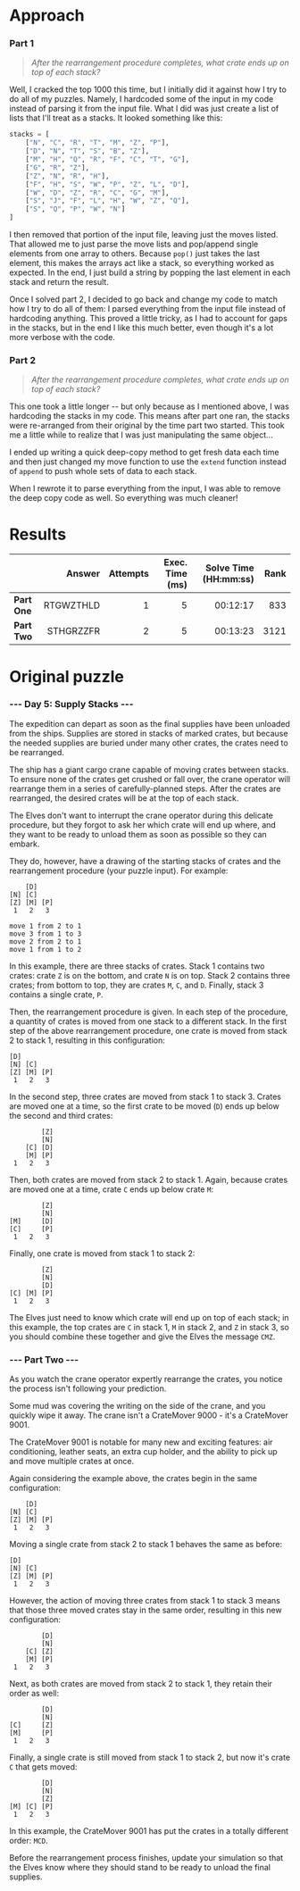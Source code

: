 # Approach
### Part 1
> _After the rearrangement procedure completes, what crate ends up on top of each stack?_

Well, I cracked the top 1000 this time, but I initially did it against how I try to do all of my puzzles. Namely, I
hardcoded some of the input in my code instead of parsing it from the input file. What I did was just create a
list of lists that I'll treat as a stacks. It looked something like this:

```python
stacks = [
	["N", "C", "R", "T", "M", "Z", "P"],
	["D", "N", "T", "S", "B", "Z"],
	["M", "H", "Q", "R", "F", "C", "T", "G"],
	["G", "R", "Z"],
	["Z", "N", "R", "H"],
	["F", "H", "S", "W", "P", "Z", "L", "D"],
	["W", "D", "Z", "R", "C", "G", "M"],
	["S", "J", "F", "L", "H", "W", "Z", "Q"],
	["S", "Q", "P", "W", "N"]
]
```

I then removed that portion of the input file, leaving just the moves listed. That allowed me to just parse the move lists
and pop/append single elements from one array to others. Because `pop()` just takes the last element, this makes the arrays
act like a stack, so everything worked as expected. In the end, I just build a string by popping the last element in each stack
and return the result.

Once I solved part 2, I decided to go back and change my code to match how I try to do all of them: I parsed everything
from the input file instead of hardcoding anything. This proved a little tricky, as I had to account for gaps in the stacks,
but in the end I like this much better, even though it's a lot more verbose with the code.

### Part 2
> _After the rearrangement procedure completes, what crate ends up on top of each stack?_

This one took a little longer -- but only because as I mentioned above, I was hardcoding the stacks in my code. This means
after part one ran, the stacks were re-arranged from their original by the time part two started. This took me a little while
to realize that I was just manipulating the same object...

I ended up writing a quick deep-copy method to get fresh data each time and then just changed my move function to use
the `extend` function instead of `append` to push whole sets of data to each stack.

When I rewrote it to parse everything from the input, I was able to remove the deep copy code as well. So everything was much
cleaner!

# Results

|              |    Answer | Attempts | Exec. Time (ms) | Solve Time (HH:mm:ss) | Rank |
|--------------|----------:|---------:|----------------:|----------------------:|-----:|
| **Part One** | RTGWZTHLD |        1 |               5 |              00:12:17 |  833 |
| **Part Two** | STHGRZZFR |        2 |               5 |              00:13:23 | 3121 |

# Original puzzle
### --- Day 5: Supply Stacks ---
The expedition can depart as soon as the final supplies have been unloaded from the ships. Supplies are stored in stacks of
marked crates, but because the needed supplies are buried under many other crates, the crates need to be rearranged.

The ship has a giant cargo crane capable of moving crates between stacks. To ensure none of the crates get crushed or fall over,
the crane operator will rearrange them in a series of carefully-planned steps. After the crates are rearranged, the
desired crates will be at the top of each stack.

The Elves don't want to interrupt the crane operator during this delicate procedure, but they forgot to ask her which crate will
end up where, and they want to be ready to unload them as soon as possible so they can embark.

They do, however, have a drawing of the starting stacks of crates and the rearrangement procedure (your puzzle input). For example:

```
    [D]
[N] [C]
[Z] [M] [P]
 1   2   3

move 1 from 2 to 1
move 3 from 1 to 3
move 2 from 2 to 1
move 1 from 1 to 2
```

In this example, there are three stacks of crates. Stack 1 contains two crates: crate `Z` is on the bottom, and crate `N` is on top.
Stack 2 contains three crates; from bottom to top, they are crates `M`, `C`, and `D`. Finally, stack 3 contains a single crate, `P`.

Then, the rearrangement procedure is given. In each step of the procedure, a quantity of crates is moved from one stack to a
different stack. In the first step of the above rearrangement procedure, one crate is moved from stack 2 to stack 1, resulting
in this configuration:

```
[D]
[N] [C]
[Z] [M] [P]
 1   2   3
```

In the second step, three crates are moved from stack 1 to stack 3. Crates are moved one at a time, so the first crate to be moved (`D`) ends up below the second and third crates:

```
        [Z]
        [N]
    [C] [D]
    [M] [P]
 1   2   3
```

Then, both crates are moved from stack 2 to stack 1. Again, because crates are moved one at a time, crate `C` ends up below crate `M`:

```
        [Z]
        [N]
[M]     [D]
[C]     [P]
 1   2   3
```

Finally, one crate is moved from stack 1 to stack 2:

```
        [Z]
        [N]
        [D]
[C] [M] [P]
 1   2   3
```

The Elves just need to know which crate will end up on top of each stack; in this example, the top crates are `C` in stack 1, `M` in stack 2, and `Z` in stack 3, so you should combine these together and give the Elves the message `CMZ`.

### --- Part Two ---
As you watch the crane operator expertly rearrange the crates, you notice the process isn't following your prediction.

Some mud was covering the writing on the side of the crane, and you quickly wipe it away. The crane isn't a CrateMover
9000 - it's a CrateMover 9001.

The CrateMover 9001 is notable for many new and exciting features: air conditioning, leather seats, an extra cup holder,
and the ability to pick up and move multiple crates at once.

Again considering the example above, the crates begin in the same configuration:

```
    [D]
[N] [C]
[Z] [M] [P]
 1   2   3
```

Moving a single crate from stack 2 to stack 1 behaves the same as before:

```
[D]
[N] [C]
[Z] [M] [P]
 1   2   3
```

However, the action of moving three crates from stack 1 to stack 3 means that those three moved crates stay in the same order,
resulting in this new configuration:

```
        [D]
        [N]
    [C] [Z]
    [M] [P]
 1   2   3
```

Next, as both crates are moved from stack 2 to stack 1, they retain their order as well:

```
        [D]
        [N]
[C]     [Z]
[M]     [P]
 1   2   3
```

Finally, a single crate is still moved from stack 1 to stack 2, but now it's crate `C` that gets moved:

```
        [D]
        [N]
        [Z]
[M] [C] [P]
 1   2   3
```

In this example, the CrateMover 9001 has put the crates in a totally different order: `MCD`.

Before the rearrangement process finishes, update your simulation so that the Elves know where they should stand to
be ready to unload the final supplies.
